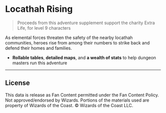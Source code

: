 # Locathah Rising

> Proceeds from this adventure supplement support the charity Extra Life, for level 9 characters

As elemental forces threaten the safety of the nearby locathah communities, heroes rise from among their numbers to strike back and defend their homes and families.

- **Rollable tables**, **detailed maps**, and **a wealth of stats** to help dungeon masters run this adventure

---

## License

This data is release as Fan Content permitted under the Fan Content Policy. Not approved/endorsed by Wizards. Portions of the materials used are property of Wizards of the Coast. © Wizards of the Coast LLC.
